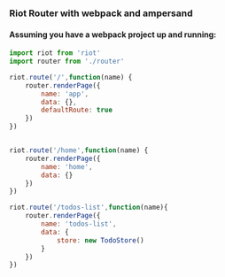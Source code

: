 ### Riot Router with webpack and ampersand

#### Assuming you have a webpack project up and running:

```javascript
import riot from 'riot'
import router from './router'

riot.route('/',function(name) {
	router.renderPage({
		name: 'app',
		data: {},
		defaultRoute: true
	})
})


riot.route('/home',function(name) {
	router.renderPage({
		name: 'home',
		data: {}
	})
})

riot.route('/todos-list',function(name){
	router.renderPage({
		name: 'todos-list',
		data: {
			store: new TodoStore()
		}
	})
})

```